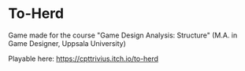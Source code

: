 # To-Herd
Game made for the course "Game Design Analysis: Structure" (M.A. in Game Designer, Uppsala University)

Playable here: https://cpttrivius.itch.io/to-herd
